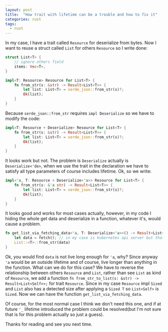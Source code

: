 ```yaml
---
layout: post
title:  "How trait with lifetime can be a trouble and how to fix it"
categories: rust
tags:
  - rust
---
```



In my case, I have a trait called `Resource` for deserialize from bytes. Now I want to reuse a struct called `List` for others `Resource` so I write done:

```rust
struct List<T> {
    // ignore others field
    items: Vec<T>,
}

impl<T: Resource> Resource for List<T> {
    fn from_str(s: &str) -> Result<List<T>> {
        let list: List<T> = serde_json::from_str(s)?;
        Ok(list);
    }
}
```

Because `serde_json::from_str` requires `impl Deserialize` so we have to modify the code:

```rust
impl<T: Resource + Deserialize> Resource for List<T> {
    fn from_str(s: &str) -> Result<List<T>> {
        let list: List<T> = serde_json::from_str(s)?;
        Ok(list);
    }
}
```

It looks work but not. The problem is `Deserialize` actually is `Deserialize<'de>`, when we use the trait in the declaration we have to satisfy all type parameters of course includes lifetime. Ok, so we write:

```rust
impl<'a, T: Resource + Deserialize<'a>> Resource for List<T> {
    fn from_str(s: &'a str) -> Result<List<T>> {
        let list: List<T> = serde_json::from_str(s)?;
        Ok(list);
    }
}
```

It looks good and works for most cases actually, however, in my code I hiding the whole get data and deserialize in a function, whatever it's, would cause a problem.

```rust
fn get_list_via_fetching_data<'a, T: Deserialize<'a>>() -> Result<List<T>> {
    let data = fetch(); // in my case is kubernetes api server but that's fine
    List::<T>::from_str(data)
}
```

Ok, you would find `data` is not live long enough for `'a`, why? Since anyway `'a` would be an outside lifetime and of course, live longer than anything in the function. What can we do for this case? We have to reverse the relationship between others `Resource` and `List`, rather than see `List` as kind of `Resource`, we add a function `fn from_str_to_list(s: &str) -> Result<List<Self>>;` for trait `Resource`. Since in my case `Resource` impl `Sized` and `List` also has a detected size after applying a `Sized T` so `List<Self>` is `Sized`. Now we can have the function `get_list_via_fetching_data`.

Of course, for the most normal case I think we don't need this one, and if at future `'_` lifetime introduced the problem could be resolved(but I'm not sure that is for this problem actually so just a guess).

Thanks for reading and see you next time.
